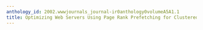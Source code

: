 ```yaml
---
anthology_id: 2002.wwwjournals_journal-ir0anthology0volumeA5A1.1
title: Optimizing Web Servers Using Page Rank Prefetching for Clustered Accesses
---
```

